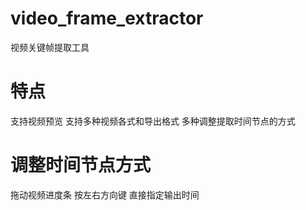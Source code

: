 # video_frame_extractor
视频关键帧提取工具
 [](https://pic1.imgdb.cn/item/67bf0659d0e0a243d4061b34.png)
# 特点
支持视频预览
支持多种视频各式和导出格式
多种调整提取时间节点的方式
# 调整时间节点方式
拖动视频进度条
按左右方向键
直接指定输出时间
